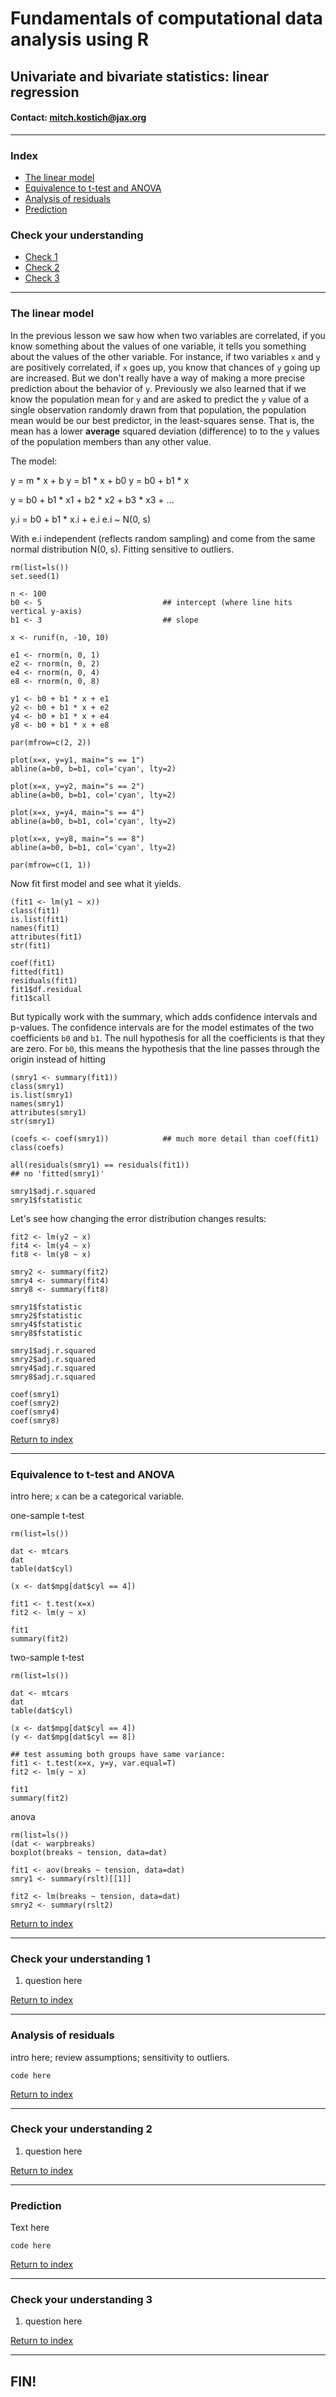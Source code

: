 # Fundamentals of computational data analysis using R
## Univariate and bivariate statistics: linear regression
#### Contact: mitch.kostich@jax.org

---

### Index

- [The linear model](#the-linear-model)
- [Equivalence to t-test and ANOVA](#equivalence-to-t-test-and-ANOVA)
- [Analysis of residuals](#analysis-of-residuals)
- [Prediction](#prediction)

### Check your understanding

- [Check 1](#check-your-understanding-1)
- [Check 2](#check-your-understanding-2)
- [Check 3](#check-your-understanding-3)

---

### The linear model

In the previous lesson we saw how when two variables are correlated,
  if you know something about the values of one variable, it tells
  you something about the values of the other variable. For instance,
  if two variables `x` and `y` are positively correlated, if `x` goes
  up, you know that chances of `y` going up are increased. But we 
  don't really have a way of making a more precise prediction about 
  the behavior of `y`. Previously we also learned that if we know 
  the population mean for `y` and are asked to predict the `y` value 
  of a single observation randomly drawn from that population, the 
  population mean would be our best predictor, in the least-squares
  sense. That is, the mean has a lower **average** squared deviation 
  (difference) to to the `y` values of the population members than 
  any other value.

The model:

y = m * x + b
y = b1 * x + b0
y = b0 + b1 * x

y = b0 + b1 * x1 + b2 * x2 + b3 * x3 + ...

y.i = b0 + b1 * x.i + e.i
e.i ~ N(0, s)

With e.i independent (reflects random sampling) and come from the 
  same normal distribution N(0, s). Fitting sensitive to outliers.

```
rm(list=ls())
set.seed(1)

n <- 100
b0 <- 5                           ## intercept (where line hits vertical y-axis)
b1 <- 3                           ## slope

x <- runif(n, -10, 10)

e1 <- rnorm(n, 0, 1)
e2 <- rnorm(n, 0, 2)
e4 <- rnorm(n, 0, 4)
e8 <- rnorm(n, 0, 8)

y1 <- b0 + b1 * x + e1
y2 <- b0 + b1 * x + e2
y4 <- b0 + b1 * x + e4
y8 <- b0 + b1 * x + e8

par(mfrow=c(2, 2))

plot(x=x, y=y1, main="s == 1")
abline(a=b0, b=b1, col='cyan', lty=2)

plot(x=x, y=y2, main="s == 2")
abline(a=b0, b=b1, col='cyan', lty=2)

plot(x=x, y=y4, main="s == 4")
abline(a=b0, b=b1, col='cyan', lty=2)

plot(x=x, y=y8, main="s == 8")
abline(a=b0, b=b1, col='cyan', lty=2)

par(mfrow=c(1, 1))

```

Now fit first model and see what it yields. 

```
(fit1 <- lm(y1 ~ x))
class(fit1)
is.list(fit1)
names(fit1)
attributes(fit1)
str(fit1)

coef(fit1)
fitted(fit1)
residuals(fit1)
fit1$df.residual
fit1$call

```

But typically work with the summary, which adds confidence intervals and p-values.
  The confidence intervals are for the model estimates of the two coefficients 
  `b0` and `b1`. The null hypothesis for all the coefficients is that they are 
  zero. For `b0`, this means the hypothesis that the line passes through the 
  origin instead of hitting 

```
(smry1 <- summary(fit1))
class(smry1)
is.list(smry1)
names(smry1)
attributes(smry1)
str(smry1)

(coefs <- coef(smry1))            ## much more detail than coef(fit1)
class(coefs)

all(residuals(smry1) == residuals(fit1))
## no 'fitted(smry1)'

smry1$adj.r.squared
smry1$fstatistic

```

Let's see how changing the error distribution changes results:

```
fit2 <- lm(y2 ~ x)
fit4 <- lm(y4 ~ x)
fit8 <- lm(y8 ~ x)

smry2 <- summary(fit2)
smry4 <- summary(fit4)
smry8 <- summary(fit8)

smry1$fstatistic
smry2$fstatistic
smry4$fstatistic
smry8$fstatistic

smry1$adj.r.squared
smry2$adj.r.squared
smry4$adj.r.squared
smry8$adj.r.squared

coef(smry1)
coef(smry2)
coef(smry4)
coef(smry8)

```

[Return to index](#index)

---

### Equivalence to t-test and ANOVA

intro here; `x` can be a categorical variable.

one-sample t-test

```
rm(list=ls())

dat <- mtcars
dat
table(dat$cyl)

(x <- dat$mpg[dat$cyl == 4])

fit1 <- t.test(x=x)
fit2 <- lm(y ~ x)

fit1
summary(fit2)

```

two-sample t-test

```
rm(list=ls())

dat <- mtcars
dat
table(dat$cyl)

(x <- dat$mpg[dat$cyl == 4])
(y <- dat$mpg[dat$cyl == 8])

## test assuming both groups have same variance:
fit1 <- t.test(x=x, y=y, var.equal=T)
fit2 <- lm(y ~ x)

fit1
summary(fit2)

```

anova

```
rm(list=ls())
(dat <- warpbreaks)
boxplot(breaks ~ tension, data=dat)

fit1 <- aov(breaks ~ tension, data=dat)
smry1 <- summary(rslt)[[1]]

fit2 <- lm(breaks ~ tension, data=dat)
smry2 <- summary(rslt2)

```

[Return to index](#index)

---

### Check your understanding 1

1) question here

[Return to index](#index)

---

### Analysis of residuals

intro here; review assumptions; sensitivity to outliers.

```
code here

```

[Return to index](#index)

---

### Check your understanding 2

1) question here

[Return to index](#index)

---

### Prediction

Text here

```
code here

```

[Return to index](#index)

---

### Check your understanding 3

1) question here

[Return to index](#index)

---

## FIN!
